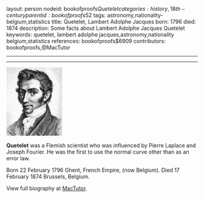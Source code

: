 layout: person
nodeid: bookofproofs$Quetelet
categories: history,18th-century
parentid: bookofproofs$52
tags: astronomy,nationality-belgium,statistics
title: Quetelet, Lambert Adolphe Jacques
born: 1796
died: 1874
description: Some facts about Lambert Adolphe Jacques Quetelet
keywords: quetelet, lambert adolphe jacques,astronomy,nationality belgium,statistics
references: bookofproofs$6909
contributors: bookofproofs,@MacTutor

---


---

![Quetelet.jpg](https://github.com/bookofproofs/bookofproofs.github.io/blob/main/_sources/_assets/images/portraits/Quetelet.jpg?raw=true)

**Quetelet** was a Flemish scientist who was influenced by Pierre Laplace and Joseph Fourier. He was the first to use the normal curve other than as an error law.

Born 22 February 1796 Ghent, French Empire, (now Belgium). Died 17 February 1874 Brussels, Belgium.


View full biography at [MacTutor](https://mathshistory.st-andrews.ac.uk/Biographies/Quetelet/).